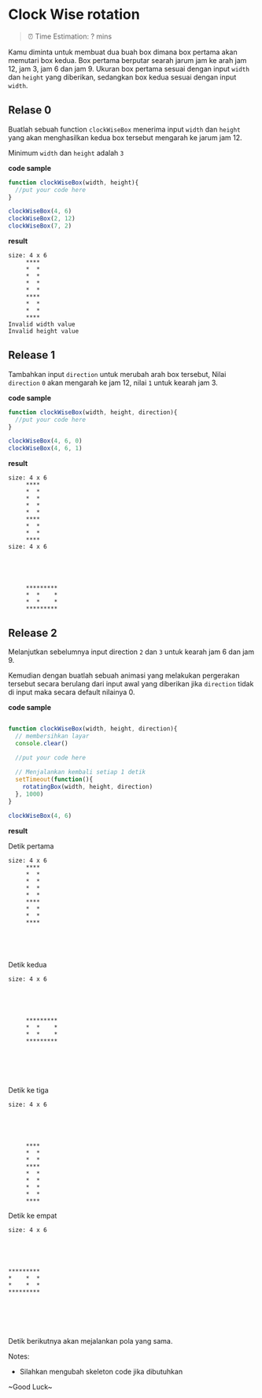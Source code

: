 # Clock Wise rotation
> ⏰ Time Estimation: ? mins

Kamu diminta untuk membuat dua buah box dimana box pertama akan memutari box kedua. Box pertama berputar searah jarum jam ke arah jam 12, jam 3, jam 6 dan jam 9.
Ukuran box pertama sesuai dengan input `width` dan `height` yang diberikan, sedangkan box kedua sesuai dengan input `width`.

## Relase 0
Buatlah sebuah function `clockWiseBox` menerima input `width` dan `height` yang akan menghasilkan kedua box tersebut mengarah ke jarum jam 12.

Minimum `width` dan `height` adalah `3`



<b>code sample</b>
```javascript
function clockWiseBox(width, height){
  //put your code here
}

clockWiseBox(4, 6)
clockWiseBox(2, 12)
clockWiseBox(7, 2)
```
<b>result</b>
```
size: 4 x 6
     ****     
     *  *     
     *  *     
     *  *     
     *  *     
     ****     
     *  *     
     *  *     
     ****  
Invalid width value
Invalid height value
```


## Release 1
Tambahkan input `direction` untuk merubah arah box tersebut,
Nilai `direction` `0` akan mengarah ke jam 12, nilai `1` untuk kearah jam 3.

<b>code sample</b>
```javascript
function clockWiseBox(width, height, direction){
  //put your code here
}

clockWiseBox(4, 6, 0)
clockWiseBox(4, 6, 1)
```
<b>result</b>
```
size: 4 x 6
     ****     
     *  *     
     *  *     
     *  *     
     *  *     
     ****     
     *  *     
     *  *     
     ****  
size: 4 x 6
              
              
              
              
              
     *********
     *  *    *
     *  *    *
     *********
```

## Release 2
Melanjutkan sebelumnya input direction `2` dan `3` untuk kearah jam 6 dan jam 9.

Kemudian dengan buatlah sebuah animasi yang melakukan pergerakan tersebut secara berulang dari input awal yang diberikan jika `direction` tidak di input maka secara default nilainya 0.

<b>code sample</b>
```javascript

function clockWiseBox(width, height, direction){
  // membersihkan layar
  console.clear()

  //put your code here
  
  // Menjalankan kembali setiap 1 detik
  setTimeout(function(){
    rotatingBox(width, height, direction)
  }, 1000)
}

clockWiseBox(4, 6)
```
<b>result</b>

Detik pertama
```
size: 4 x 6
     ****     
     *  *     
     *  *     
     *  *     
     *  *     
     ****     
     *  *     
     *  *     
     ****     
              
              
              
              
```
Detik kedua
```
size: 4 x 6
              
              
              
              
              
     *********
     *  *    *
     *  *    *
     *********
              
              
              
              
              

```
Detik ke tiga
``` 
size: 4 x 6
              
              
              
              
              
     ****     
     *  *     
     *  *     
     ****     
     *  *     
     *  *     
     *  *     
     *  *     
     ****  
```
Detik ke empat
```
size: 4 x 6
              
              
              
              
              
*********     
*    *  *     
*    *  *     
*********     
              
              
              
              
              

```
Detik berikutnya akan mejalankan pola yang sama.

Notes:

* Silahkan mengubah skeleton code jika dibutuhkan

~Good Luck~